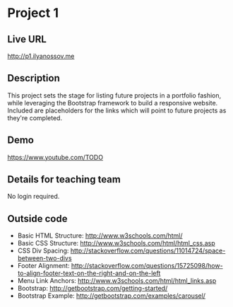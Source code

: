 # Project 1

## Live URL
<http://p1.ilyanossov.me>

## Description
This project sets the stage for listing future projects in a portfolio fashion, while leveraging the Bootstrap framework to build a responsive website. Included are placeholders for the links which will point to future projects as they're completed.

## Demo
<https://www.youtube.com/TODO>

## Details for teaching team
No login required.

## Outside code
* Basic HTML Structure: http://www.w3schools.com/html/
* Basic CSS Structure: http://www.w3schools.com/html/html_css.asp
* CSS Div Spacing: http://stackoverflow.com/questions/11014724/space-between-two-divs
* Footer Alignment: http://stackoverflow.com/questions/15725098/how-to-align-footer-text-on-the-right-and-on-the-left
* Menu Link Anchors: http://www.w3schools.com/html/html_links.asp
* Bootstrap: http://getbootstrap.com/getting-started/
* Bootstrap Example: http://getbootstrap.com/examples/carousel/

